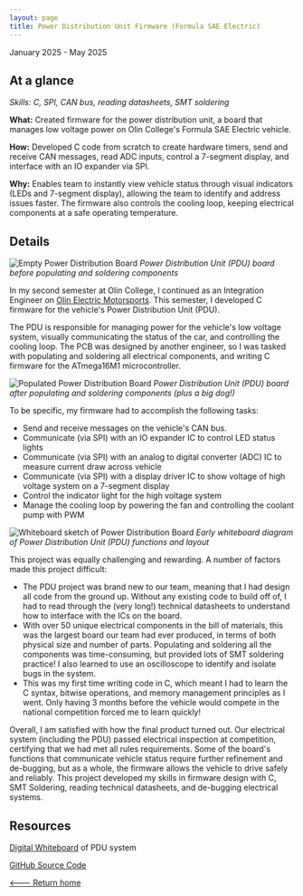 ```yaml
---
layout: page
title: Power Distribution Unit Firmware (Formula SAE Electric)
---
```


January 2025 - May 2025

## At a glance

_Skills: C, SPI, CAN bus, reading datasheets, SMT soldering_

**What:** Created firmware for the power distribution unit, a board that manages low voltage power on Olin College's Formula SAE Electric vehicle.

**How:** Developed C code from scratch to create hardware timers, send and receive CAN messages, read ADC inputs, control a 7-segment display, and interface with an IO expander via SPI.

**Why:** Enables team to instantly view vehicle status through visual indicators (LEDs and 7-segment display), allowing the team to identify and address issues faster. The firmware also controls the cooling loop, keeping electrical components at a safe operating temperature.

## Details

![Empty Power Distribution Board]({{site.url}}/assets/images/pdu-1.JPG)
_Power Distribution Unit (PDU) board before populating and soldering components_

<p> In my second semester at Olin College, I continued as an Integration Engineer on <a href="https://www.instagram.com/olinelectricmotorsports/" target="_blank">Olin Electric Motorsports</a>. This semester, I developed C firmware for the vehicle's Power Distribution Unit (PDU).</p>

The PDU is responsible for managing power for the vehicle's low voltage system, visually communicating the status of the car, and controlling the cooling loop. The PCB was designed by another engineer, so I was tasked with populating and soldering all electrical components, and writing C firmware for the ATmega16M1 microcontroller.

![Populated Power Distribution Board]({{site.url}}/assets/images/pdu-2.jpg)
_Power Distribution Unit (PDU) board after populating and soldering components (plus a big dog!)_

To be specific, my firmware had to accomplish the following tasks:

- Send and receive messages on the vehicle's CAN bus.
- Communicate (via SPI) with an IO expander IC to control LED status lights
- Communicate (via SPI) with an analog to digital converter (ADC) IC to measure current draw across vehicle
- Communicate (via SPI) with a display driver IC to show voltage of high voltage system on a 7-segment display
- Control the indicator light for the high voltage system
- Manage the cooling loop by powering the fan and controlling the coolant pump with PWM

![Whiteboard sketch of Power Distribution Board]({{site.url}}/assets/images/pdu-3.webp)
_Early whiteboard diagram of Power Distribution Unit (PDU) functions and layout_

This project was equally challenging and rewarding. A number of factors made this project difficult:

- The PDU project was brand new to our team, meaning that I had design all code from the ground up. Without any existing code to build off of, I had to read through the (very long!) technical datasheets to understand how to interface with the ICs on the board.
- With over 50 unique electrical components in the bill of materials, this was the largest board our team had ever produced, in terms of both physical size and number of parts. Populating and soldering all the components was time-consuming, but provided lots of SMT soldering practice! I also learned to use an oscilloscope to identify and isolate bugs in the system.
- This was my first time writing code in C, which meant I had to learn the C syntax, bitwise operations, and memory management principles as I went. Only having 3 months before the vehicle would compete in the national competition forced me to learn quickly!

Overall, I am satisfied with how the final product turned out. Our electrical system (including the PDU) passed electrical inspection at competition, certifying that we had met all rules requirements. Some of the board's functions that communicate vehicle status require further refinement and de-bugging, but as a whole, the firmware allows the vehicle to drive safely and reliably. This project developed my skills in firmware design with C, SMT Soldering, reading technical datasheets, and de-bugging electrical systems.

## Resources

<p><a href="https://miro.com/app/board/uXjVIaUf1E4=/" target="_blank">Digital Whiteboard</a> of PDU system</p>
<p><a href="https://github.com/olin-electric-motorsports/olin-electric-motorsports/tree/jacobkeller/pdu_firmware/vehicle/mkvii/software/pdu" target="_blank"> GitHub Source Code </a></p>

[<--- Return home]({{site.url}})
